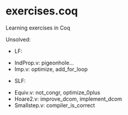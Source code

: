 # exercises.coq
Learning exercises in Coq 

Unsolved:
- LF:
 + IndProp.v: pigeonhole...
 + Imp.v: optimize, add_for_loop
- SLF:
 + Equiv.v: not_congr, optimize_0plus
 + Hoare2.v: improve_dcom, implement_dcom
 + Smallstep.v: compiler_is_correct